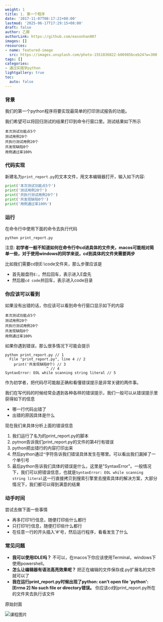 ```yaml
---
weight: 1
title: 1. 第一个程序
date: '2017-11-07T08:17:22+08:00'
lastmod: '2025-06-17T17:29:15+08:00'
draft: false
author: 乙醇
authorLink: https://github.com/easonhan007
images: []
resources:
- name: featured-image
  src: https://images.unsplash.com/photo-1551836022-b06985bceb24?w=300
tags: []
categories:
- 通过实践学python
lightgallery: true
toc:
  auto: false
---
```




### 背景

我们的第一个python程序将要实现最简单的打印测试报告的功能。

我们希望可以将回归测试的结果打印到命令行窗口里。测试结果如下所示

```
本次测试功能点5个
测试用例20个
共执行测试用例20个
共发现缺陷0个
用例通过率100%
```

### 代码实现

新建名为```print_report.py```的文本文件，用文本编辑器打开，输入如下内容:

```python
print('本次测试功能点5个')
print('测试用例20个')
print('共执行测试用例20个')
print('共发现缺陷0个')
print('用例通过率100%')
```

### 运行

在命令行中使用下面的命令去执行代码

```
python print_report.py
```

注意: **初学者一般不知道如何在命令行中cd进具体的文件夹，macos可能相对简单一些，对于使用windows的同学来说，cd到具体的文件夹需要两步**

比如我们需要cd到E:\code文件夹，那么步骤应该是

* 首先敲盘符```E:```，然后回车，表示进入E盘先
* 然后敲```cd code```并回车，表示进入code目录


### 你应该可以看到

如果没有出错的话，你应该可以看到命令行窗口显示如下的内容

```
本次测试功能点5个
测试用例20个
共执行测试用例20个
共发现缺陷0个
用例通过率100%
```

如果你遇到错误，那么很多情况下可能会提示

```
python print_report.py // 1
  File "print_report.py", line 4 // 2
    print('共发现缺陷0个) // 3
                   ^ // 4
SyntaxError: EOL while scanning string literal // 5
```

作为初学者，把代码尽可能敲正确和看懂错误提示是非常关键的两件事。

我们在写代码的时候经常会遇到各种各样的错误提示，我们一般可以从错误提示里获得如下的信息

* 哪一行代码出错了
* 出错的原因具体是什么

现在我们来具体分析上面的错误信息

1. 我们运行了名为的print_report.py的脚本
2. pytnon告诉我们print_report.py的文件的第4行有错误
3. python把出错行的内容打印出来
4. 然后python通过```^```字符告诉我们错误具体发生在哪里。可以看出我们漏掉了一个单引号
5. 最后python告诉我们具体的错误是什么，这里是"SyntaxError"。一般情况下，我们可以把错误信息，也就是```SyntaxError: EOL while scanning string literal```这一行直接拷贝到搜索引擎里去搜索具体的解决方案，大部分情况下，我们都可以得到满意的结果

### 动手时间

尝试去做下面一些事情

* 再多打印1行信息，随便打印些什么都行
* 只打印1行信息，随便打印些什么都行
* 在任意一行的开头插入'#'号，然后运行程序，看看发生了什么


### 常见问题

* **我可以使用IDLE吗？** 不可以，在macos下你应该使用Terminal，windows下使用powershell。
* **怎么让编辑器有语法高亮效果呢？** 把正在编辑的文件保存成.py扩展名的文件就可以了
* **我在运行print_report.py时候出现了python: can't open file 'python': [Errno 2] No such file or directory错误。** 你应该cd到print_report.py所在的文件夹去执行该文件




原始封面

![课程图片](https://images.unsplash.com/photo-1551836022-b06985bceb24?w=300)

